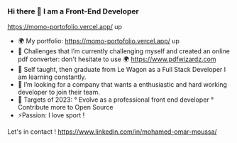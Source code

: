 ### Hi there 👋 I am a Front-End Developer
https://momo-portofolio.vercel.app/ up 

* 🌍 My portfolio: https://momo-portofolio.vercel.app/ up 
* 🌱 Challenges that I’m currently challenging myself and created an online pdf converter: don't hesitate to use 
	🌍 https://www.pdfwizardz.com
* 🌱 Self taught, then graduate from Le Wagon as a Full Stack Developer I am learning constantly. 
* 🤔 I’m looking for a company that wants a enthusiastic and hard working developer to join their team.
* 🥅 Targets of 2023:
   ° Evolve as a professional front end developer
	 ° Contribute more to Open Source
*	⚡Passion: I love sport !

Let's in contact !
https://www.linkedin.com/in/mohamed-omar-moussa/

